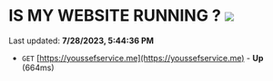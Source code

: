# IS MY WEBSITE RUNNING ? [![](https://img.shields.io/static/v1?label=Sponsor&message=%E2%9D%A4&logo=GitHub&color=%23fe8e86)](https://github.com/sponsors/<username>)

Last updated: **7/28/2023, 5:44:36 PM**

- `GET` [https://youssefservice.me](https://youssefservice.me) - **Up** (664ms)
